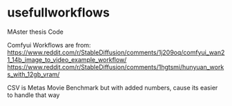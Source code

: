 # usefullworkflows
MAster thesis Code

Comfyui Workflows are from:
https://www.reddit.com/r/StableDiffusion/comments/1j209oq/comfyui_wan21_14b_image_to_video_example_workflow/
https://www.reddit.com/r/StableDiffusion/comments/1hgtsmi/hunyuan_works_with_12gb_vram/

CSV is Metas Movie Benchmark but with added numbers, cause its easier to handle that way
